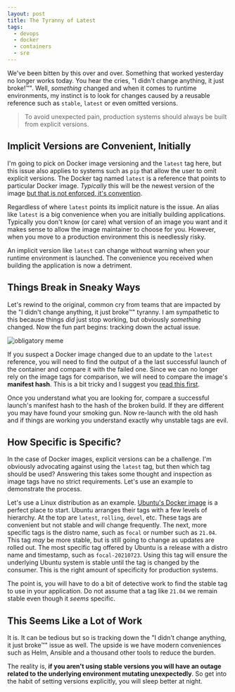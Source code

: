 ```yaml
---
layout: post
title: The Tyranny of Latest
tags:
  - devops
  - docker
  - containers
  - sre
---
```

We've been bitten by this over and over.  Something that worked yesterday
no longer works today.  You hear the cries, "I didn't change anything,
it just broke!™".  Well, _something_ changed and when it comes to runtime
environments, my instinct is to look for changes caused by a reusable
reference such as `stable`, `latest` or even omitted versions.

>  To avoid unexpected pain, production systems should always be built from 
explicit versions.

## Implicit Versions are Convenient, Initially

I'm going to pick on Docker image versioning and the `latest` tag here, but this
issue also applies to systems such as `pip` that allow the user to omit explicit 
versions.  The Docker tag named `latest` is a reference that points to particular
Docker image. _Typically_ this will be the newest version of the image
[but that is not enforced, it's convention](https://vsupalov.com/docker-latest-tag).

Regardless of where `latest` points its implicit nature is the issue. An alias like
`latest` is a big convenience when you are initially building applications. 
Typically you don't know (or care) what version of an image you want and it makes
sense to allow the image maintainer to choose for you.  However, when you move to a
production environment this is needlessly risky.

An implicit version like `latest` can change without warning when your runtime
environment is launched.  The convenience you received when building the application 
is now a detriment.

## Things Break in Sneaky Ways

Let's rewind to the original, common cry from teams that are impacted by the
"I didn't change anything, it just broke™" tyranny. I am sympathetic to this because things
*did* just stop working, but obviously *something* changed.  Now the fun part
begins: tracking down the actual issue. 

![obligatory meme](https://en.meming.world/images/en/4/4a/Modern_Problems_Require_Modern_Solutions.jpg)

If you suspect a Docker image changed due to an update to the `latest` reference, you 
will need to find the output of a the last successful launch of the container
and compare it with the failed one. Since we can no longer rely on the image tags for comparison, we
will need to compare the image's **manifest hash**.  This is a bit tricky and I suggest you
[read this first](https://blog.aquasec.com/docker-image-tags). 

Once you understand what you are looking for, compare a successful launch's manifest hash
to the hash of the broken build. If they are different you may have found your smoking
gun. Now re-launch with the old hash and if things are working you understand exactly
why unstable tags are evil.

## How Specific is Specific?

In the case of Docker images, explicit versions can be a challenge.  I'm obviously advocating
against using the `latest` tag, but then which tag should be used? Answering this takes
some thought and inspection as image tags have no strict requirements. Let's use
an example to demonstrate the process.  

Let's use a Linux distribution as an example.  [Ubuntu's Docker image](https://hub.docker.com/_/ubuntu) is
a perfect place to start. Ubuntu arranges their tags with a few levels of hierarchy.  At the top are
`latest`, `rolling`, `devel`, etc.  These tags are convenient but not stable and will 
change frequently.  The next, more specific tags is the distro name, such as `focal` or number
such as `21.04`.  This tag _may_ be more stable, but is still going to change as updates are rolled out.
The most specific tag offered by Ubuntu is a release with a distro name and timestamp, such
as `focal-20210723`.  Using this tag will ensure the underlying Ubuntu system is stable
until the tag is changed by the consumer.  This is the right amount of specificity for 
production systems.

The point is, you will have to do a bit of detective work to find the stable tag to use in
your application.  Do not assume that a tag like `21.04` we remain stable even though it
*seems* specific.

## This Seems Like a Lot of Work

It is.  It can be tedious but so is tracking down the "I didn't change anything, it just broke™"
issue as well. The upside is we have modern conveniences such as Helm, Ansible and a thousand
other tools to reduce the burden.

The reality is, **if you aren't using stable versions you will have an outage related to the underlying
environment mutating unexpectedly**. So get into the habit of setting versions explicitly, you will
sleep better at night.
